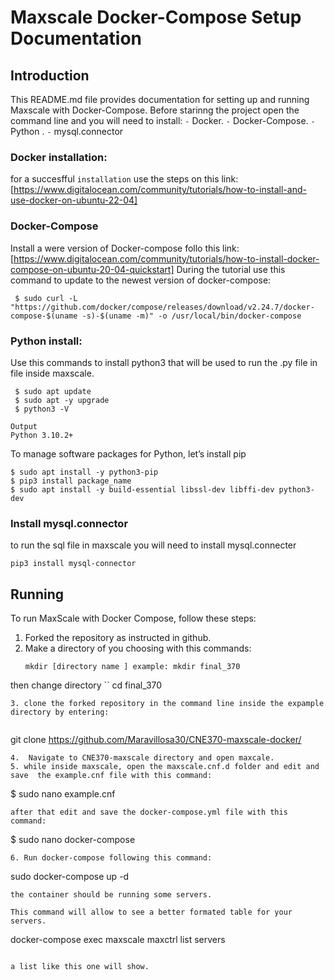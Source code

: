 # Maxscale Docker-Compose Setup Documentation

## Introduction

This README.md file provides documentation for setting up and running Maxscale with Docker-Compose. 
Before starinng the project open the command line and you will need to install:
`-`  Docker. 
`-` Docker-Compose.
`-` Python . 
`-` mysql.connector

### Docker installation:
for a succesfful `installation` use the steps on this link: 
[https://www.digitalocean.com/community/tutorials/how-to-install-and-use-docker-on-ubuntu-22-04]

### Docker-Compose
Install a were version of Docker-compose follo this link:
[https://www.digitalocean.com/community/tutorials/how-to-install-docker-compose-on-ubuntu-20-04-quickstart]
During the tutorial use this command  to update to the newest version of docker-compose:

```
 $ sudo curl -L "https://github.com/docker/compose/releases/download/v2.24.7/docker-compose-$(uname -s)-$(uname -m)" -o /usr/local/bin/docker-compose
```
### Python install:
Use this commands to install python3 that will be used to run the .py file in file inside maxscale.
```
 $ sudo apt update
 $ sudo apt -y upgrade
 $ python3 -V
```

```
Output
Python 3.10.2+
```
To manage software packages for Python, let’s install pip
```
$ sudo apt install -y python3-pip
$ pip3 install package_name
$ sudo apt install -y build-essential libssl-dev libffi-dev python3-dev
```

### Install mysql.connector
to run the sql file in maxscale you will need to install mysql.connecter
```
pip3 install mysql-connector
```

## Running 
To run MaxScale with Docker Compose, follow these steps:

1. Forked the repository as instructed in github.
2. Make a directory  of you choosing with this commands: 
   ```
   mkdir [directory name ] example: mkdir final_370
   ```
then change directory 
``
cd final_370 
```
3. clone the forked repository in the command line inside the expample directory by entering:
 
```
git clone https://github.com/Maravillosa30/CNE370-maxscale-docker/
```
4.  Navigate to CNE370-maxscale directory and open maxcale.
5. while inside maxscale, open the maxscale.cnf.d folder and edit and save  the example.cnf file with this command:
```
$ sudo nano example.cnf
```
after that edit and save the docker-compose.yml file with this command:
```
$ sudo nano docker-compose
```
6. Run docker-compose following this command:
```
sudo docker-compose up -d
```
the container should be running some servers.

This command will allow to see a better formated table for your servers.
```
docker-compose exec maxscale maxctrl list servers
```

a list like this one will show. 

